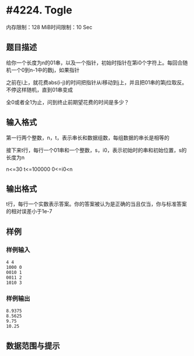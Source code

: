 # #4224. Togle

内存限制：128 MiB时间限制：10 Sec

## 题目描述

给你一个长度为n的01串，以及一个指针，初始时指针在第i0个字符上。每回合随机一个0到n-1中的数j，如果指针

之前在i上，就花费abs(i-j)的时间把指针从i移动到j上，并且把01串的第j位取反。不停这样随机，直到01串变成

全0或者全1为止，问到终止前期望花费的时间是多少？

## 输入格式

第一行两个整数，n，t，表示串长和数据组数，每组数据的串长是相等的

接下来t行，每行一个01串和一个整数，s，i0，表示初始时的串和初始位置，s的长度为n

n<=30 t<=100000 0<=i0<n

## 输出格式

t行，每行一个实数表示答案。你的答案被认为是正确的当且仅当，你与标准答案的相对误差小于1e-7

## 样例

### 样例输入

    
    4 4
    1000 0
    0010 1
    0011 2
    1010 3
    

### 样例输出

    
    8.9375
    8.5625
    9.75
    10.25
    

## 数据范围与提示
